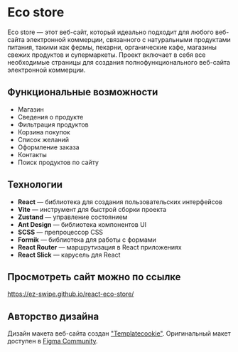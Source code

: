 # Eco store

Eco store — этот веб-сайт, который идеально подходит для любого веб-сайта электронной коммерции, связанного с натуральными продуктами питания, такими как фермы, пекарни, органические кафе, магазины свежих продуктов и супермаркеты. Проект включает в себя все необходимые страницы для создания полнофункционального веб-сайта электронной коммерции.

## Функциональные возможности

- Магазин
- Сведения о продукте
- Фильтрация продуктов
- Корзина покупок
- Cписок желаний
- Оформление заказа
- Контакты
- Поиск продуктов по сайту

## Технологии

- **React** — библиотека для создания пользовательских интерфейсов
- **Vite** — инструмент для быстрой сборки проекта
- **Zustand** — управление состоянием
- **Ant Design** — библиотека компонентов UI
- **SCSS** — препроцессор CSS
- **Formik** — библиотека для работы с формами
- **React Router** — маршрутизация в React приложениях
- **React Slick** — карусель для React

## Просмотреть сайт можно по ссылке

https://ez-swipe.github.io/react-eco-store/

## Авторство дизайна

Дизайн макета веб-сайта создан ["Templatecookie"](https://www.figma.com/@templatecookie).
Оригинальный макет доступен в [ Figma Community](https://www.figma.com/community/file/1272474484693685580).
